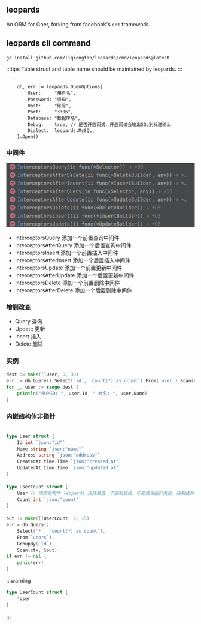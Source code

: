 ## leopards 

An ORM for Goer, forking from facebook's `ent` framework.


## leopards cli command

```shell
go install github.com/liqiongfan/leopards/cmd/leopards@latest
```

:::tips
Table struct and table name should be maintained by leopards.
:::


```Open title="leopards"

	db, err := leopards.OpenOptions{
		User:     "用户名",
		Password: "密码",
		Host:     "账号",
		Port:     "3306",
		Database: "数据库名",
		Debug:    true, // 是否开启调试，开启调试会输出SQL到标准输出
		Dialect:  leopards.MySQL,
	}.Open()

```


### 中间件

![img.png](img.png)


+ InterceptorsQuery 添加一个前置查询中间件
+ InterceptorsAfterQuery 添加一个后置查询中间件
+ InterceptorsInsert 添加一个前置插入中间件
+ InterceptorsAfterInsert 添加一个后置插入中间件
+ InterceptorsUpdate 添加一个前置更新中间件
+ InterceptorsAfterUpdate 添加一个后置更新中间件
+ InterceptorsDelete 添加一个前置删除中间件
+ InterceptorsAfterDelete 添加一个后置删除中间件


### 增删改查

+ Query  查询
+ Update 更新
+ Insert 插入
+ Delete 删除


### 实例

```go title="leopards"
dest := make([]User, 0, 30)
err := db.Query().Select(`id`, `count(*) as count`).From(`user`).Scan(context.TODO(), &dest)
for _, user := range dest {
	println("用户ID: ", user.Id, " 姓名: ", user.Name)
}
```


### 内嵌结构体非指针

```go title="leopards"

type User struct {
	Id int `json:"id"`
	Name string `json:"name"`
	Address string `json:"address"`
	CreatedAt time.Time `json:"created_at"`
	UpdatedAt time.Time `json:"updated_at"`
}

type UserCount struct {
	User // 内嵌结构体 leopards 支持赋值，不限制层级，不能使用指针类型，限制结构体
	Count int `json:"count"`
}

out := make([]UserCount, 0, 15)
err = db.Query().
    Select(`*`, `count(*) as count`).
    From(`users`).
    GroupBy(`id`).
    Scan(ctx, &out)
if err != nil {
    panic(err)
}

```

:::warning

```go title="错误写法"
type UserCount struct {
    *User
}
```

:::


















